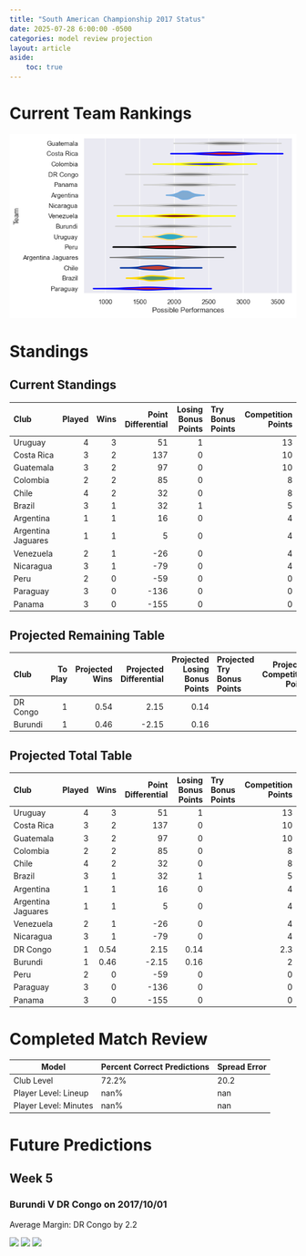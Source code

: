 ```yaml
---  
title: "South American Championship 2017 Status"  
date: 2025-07-28 6:00:00 -0500  
categories: model review projection  
layout: article  
aside:  
    toc: true  
---
```

# Current Team Rankings


![Club Rankings](plots/rankings_South_American_Championship_2017.png)
# Standings

## Current Standings


| Club               |   Played |   Wins |   Point Differential |   Losing Bonus Points | Try Bonus Points   |   Competition Points |
|:-------------------|---------:|-------:|---------------------:|----------------------:|:-------------------|---------------------:|
| Uruguay            |        4 |      3 |                   51 |                     1 |                    |                   13 |
| Costa Rica         |        3 |      2 |                  137 |                     0 |                    |                   10 |
| Guatemala          |        3 |      2 |                   97 |                     0 |                    |                   10 |
| Colombia           |        2 |      2 |                   85 |                     0 |                    |                    8 |
| Chile              |        4 |      2 |                   32 |                     0 |                    |                    8 |
| Brazil             |        3 |      1 |                   32 |                     1 |                    |                    5 |
| Argentina          |        1 |      1 |                   16 |                     0 |                    |                    4 |
| Argentina Jaguares |        1 |      1 |                    5 |                     0 |                    |                    4 |
| Venezuela          |        2 |      1 |                  -26 |                     0 |                    |                    4 |
| Nicaragua          |        3 |      1 |                  -79 |                     0 |                    |                    4 |
| Peru               |        2 |      0 |                  -59 |                     0 |                    |                    0 |
| Paraguay           |        3 |      0 |                 -136 |                     0 |                    |                    0 |
| Panama             |        3 |      0 |                 -155 |                     0 |                    |                    0 |



## Projected Remaining Table


| Club     |   To Play |   Projected Wins |   Projected Differential |   Projected Losing Bonus Points | Projected Try Bonus Points   |   Projected Competition Points |
|:---------|----------:|-----------------:|-------------------------:|--------------------------------:|:-----------------------------|-------------------------------:|
| DR Congo |         1 |             0.54 |                     2.15 |                            0.14 |                              |                            2.3 |
| Burundi  |         1 |             0.46 |                    -2.15 |                            0.16 |                              |                            2   |



## Projected Total Table


| Club               |   Played |   Wins |   Point Differential |   Losing Bonus Points | Try Bonus Points   |   Competition Points |
|:-------------------|---------:|-------:|---------------------:|----------------------:|:-------------------|---------------------:|
| Uruguay            |        4 |   3    |                51    |                  1    |                    |                 13   |
| Costa Rica         |        3 |   2    |               137    |                  0    |                    |                 10   |
| Guatemala          |        3 |   2    |                97    |                  0    |                    |                 10   |
| Colombia           |        2 |   2    |                85    |                  0    |                    |                  8   |
| Chile              |        4 |   2    |                32    |                  0    |                    |                  8   |
| Brazil             |        3 |   1    |                32    |                  1    |                    |                  5   |
| Argentina          |        1 |   1    |                16    |                  0    |                    |                  4   |
| Argentina Jaguares |        1 |   1    |                 5    |                  0    |                    |                  4   |
| Venezuela          |        2 |   1    |               -26    |                  0    |                    |                  4   |
| Nicaragua          |        3 |   1    |               -79    |                  0    |                    |                  4   |
| DR Congo           |        1 |   0.54 |                 2.15 |                  0.14 |                    |                  2.3 |
| Burundi            |        1 |   0.46 |                -2.15 |                  0.16 |                    |                  2   |
| Peru               |        2 |   0    |               -59    |                  0    |                    |                  0   |
| Paraguay           |        3 |   0    |              -136    |                  0    |                    |                  0   |
| Panama             |        3 |   0    |              -155    |                  0    |                    |                  0   |



# Completed Match Review


| Model | Percent Correct Predictions | Spread Error |
| ------ | ------ | ------ |
| Club Level | 72.2% | 20.2 |
| Player Level: Lineup | nan% | nan |
| Player Level: Minutes | nan% | nan |


# Future Predictions

## Week 5

### Burundi V DR Congo on 2017/10/01


Average Margin: DR Congo by 2.2

<p float="left">
<img src="plots\2017-10-01-Burundi_V_DRCongo_performances.png" width="32%" />
<img src="plots\2017-10-01-Burundi_V_DRCongo_resultbar.png" width="32%" />
<img src="plots\2017-10-01-Burundi_V_DRCongo_spreads.png" width="32%" />
</p>
